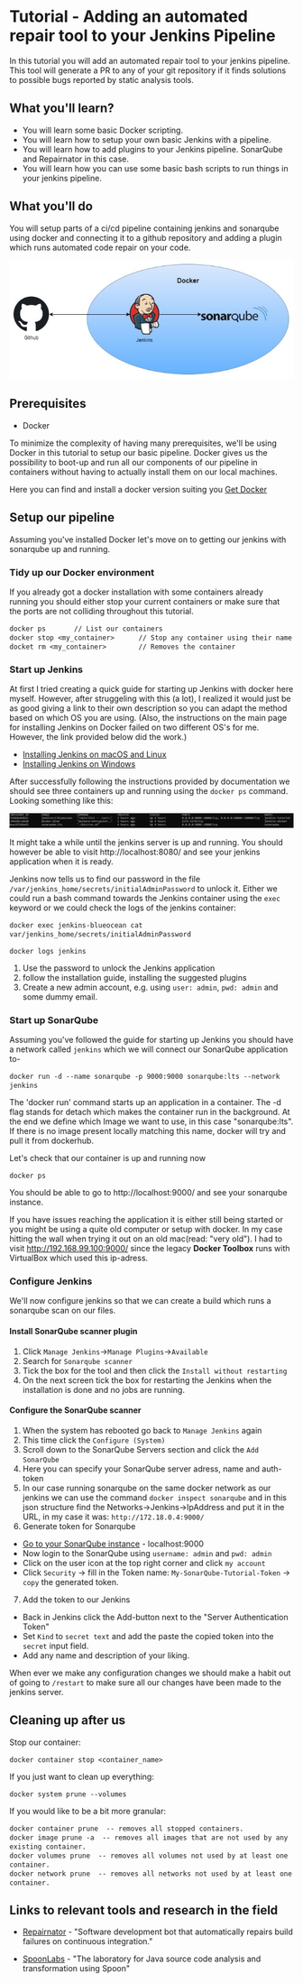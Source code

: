# Tutorial - Adding an automated repair tool to your Jenkins Pipeline

In this tutorial you will add an automated repair tool to your jenkins pipeline. This tool will generate a PR to any of your git repository if it finds solutions to possible bugs reported by static analysis tools.

## What you'll learn?

- You will learn some basic Docker scripting.
- You will learn how to setup your own basic Jenkins with a pipeline.
- You will learn how to add plugins to your Jenkins pipeline. SonarQube and Repairnator in this case.
- You will learn how you can use some basic bash scripts to run things in your jenkins pipeline.

## What you'll do

You will setup parts of a ci/cd pipeline containing jenkins and sonarqube
using docker and connecting it to a github repository and adding a plugin which runs automated code repair on your code.

![What you'll do](https://github.com/Paul-Philip/devops-tutorial/blob/master/Tutorial-setup.jpg)

## Prerequisites

- Docker

To minimize the complexity of having many prerequisites, we'll be using Docker in this tutorial to setup our basic pipeline. Docker gives us the possibility to boot-up and run all our components of our pipeline in containers without having to actually install them on our local machines.

Here you can find and install a docker version suiting you [Get Docker](https://docs.docker.com/get-docker/)

## Setup our pipeline

Assuming you've installed Docker let's move on to getting our jenkins with sonarqube up and running.

### Tidy up our Docker environment

If you already got a docker installation with some containers already running you should either stop your current containers or make sure that the ports are not colliding throughout this tutorial.

```shell
docker ps       // List our containers
docker stop <my_container>      // Stop any container using their name
docket rm <my_container>        // Removes the container
```

### Start up Jenkins

At first I tried creating a quick guide for starting up Jenkins with docker here myself. However, after struggeling with this (a lot), I realized it would just be as good giving a link to their own description so you can adapt the method based on which OS you are using. (Also, the instructions on the main page for installing Jenkins on Docker failed on two different OS's for me. However, the link provided below did the work.)

* [Installing Jenkins on macOS and Linux](https://www.jenkins.io/doc/tutorials/build-a-java-app-with-maven/#on-macos-and-linux)
* [Installing Jenkins on Windows](https://www.jenkins.io/doc/tutorials/build-a-java-app-with-maven/#on-windows)

After successfully following the instructions provided by documentation we should see three containers up and running using the `docker ps` command. Looking something like this:

![Three containers up and running](https://github.com/Paul-Philip/devops-tutorial/blob/master/Containers_Running.JPG)

It might take a while until the jenkins server is up and running. You should however be able to visit http://localhost:8080/ and see your jenkins application when it is ready.

Jenkins now tells us to find our password in the file `/var/jenkins_home/secrets/initialAdminPassword` to unlock it. Either we could run a bash command towards the Jenkins container using the `exec` keyword or we could check the logs of the jenkins container:

```
docker exec jenkins-blueocean cat var/jenkins_home/secrets/initialAdminPassword
```

```
docker logs jenkins
```

1. Use the password to unlock the Jenkins application
2. follow the installation guide, installing the suggested plugins
3. Create a new admin account, e.g. using `user: admin`, `pwd: admin` and some dummy email.

### Start up SonarQube

Assuming you've followed the guide for starting up Jenkins you should have a network called `jenkins` which we will connect our SonarQube application to-

```shell
docker run -d --name sonarqube -p 9000:9000 sonarqube:lts --network jenkins
```

The 'docker run' command starts up an application in a container. The -d flag stands for detach which makes the container run in the background. At the end we define which Image we want to use, in this case "sonarqube:lts". If there is no image present locally matching this name, docker will try and pull it from dockerhub.

Let's check that our container is up and running now
```shell
docker ps
```

You should be able to go to http://localhost:9000/ and see your sonarqube instance.

If you have issues reaching the application it is either still being started or you might be using a quite old computer or setup with docker.
In my case hitting the wall when trying it out on an old mac(read: "very old"). I had to visit http://192.168.99.100:9000/ since the legacy **Docker Toolbox** runs with VirtualBox which used this ip-adress.

### Configure Jenkins

We'll now configure jenkins so that we can create a build which runs a sonarqube scan on our files.

#### Install SonarQube scanner plugin

1. Click `Manage Jenkins`->`Manage Plugins`->`Available`
2. Search for `Sonarqube scanner`
3. Tick the box for the tool and then click the `Install without restarting`
4. On the next screen tick the box for restarting the Jenkins when the installation is done and no jobs are running.

#### Configure the SonarQube scanner 

1. When the system has rebooted go back to `Manage Jenkins` again
2. This time click the `Configure (System)`
3. Scroll down to the SonarQube Servers section and click the `Add SonarQube`
4. Here you can specify your SonarQube server adress, name and auth-token
5. In our case running sonarqube on the same docker network as our jenkins we can use the command `docker inspect sonarqube` and in this json structure find the Networks->Jenkins->IpAddress and put it in the URL, in my case it was: `http://172.18.0.4:9000/`
6. Generate token for Sonarqube
  * [Go to your SonarQube instance](http://localhost:9000/) - localhost:9000
  * Now login to the SonarQube using `username: admin` and `pwd: admin`
  * Click on the user icon at the top right corner and click `my account`
  * Click `Security` -> fill in the Token name: `My-SonarQube-Tutorial-Token` -> `copy` the generated token.
7. Add the token to our Jenkins
  * Back in Jenkins click the Add-button next to the "Server Authentication Token"
  * Set `Kind` to `secret text` and add the paste the copied token into the `secret` input field. 
  * Add any name and description of your liking.

When ever we make any configuration changes we should make a habit out of going to `/restart` to make sure all our changes have been made to the jenkins server.




## Cleaning up after us

Stop our container:
```
docker container stop <container_name>
```

If you just want to clean up everything:
```
docker system prune --volumes
```

If you would like to be a bit more granular:
```
docker container prune  -- removes all stopped containers.
docker image prune -a  -- removes all images that are not used by any existing container.
docker volumes prune  -- removes all volumes not used by at least one container.
docker network prune  -- removes all networks not used by at least one container.
```


## Links to relevant tools and research in the field

* [Repairnator](http://www.github.com/eclipse/repairnator) - "Software development bot that automatically repairs build failures on continuous integration."

* [SpoonLabs](http://www.github.com/spoonlabs/) - "The laboratory for Java source code analysis and transformation using Spoon"